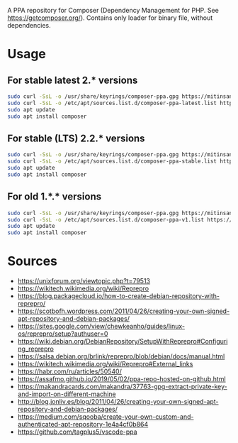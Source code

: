 A PPA repository for Composer (Dependency Management for PHP. See https://getcomposer.org/). Contains only loader for binary file, without dependencies.

# Usage

## For stable latest 2.\* versions

```bash
sudo curl -SsL -o /usr/share/keyrings/composer-ppa.gpg https://mitinsany.github.io/composer-ppa/composer-ppa.gpg
sudo curl -SsL -o /etc/apt/sources.list.d/composer-ppa-latest.list https://mitinsany.github.io/composer-ppa/sources.list.d/composer-ppa-latest.list
sudo apt update
sudo apt install composer
```
## For stable (LTS) 2.2.\* versions


```bash
sudo curl -SsL -o /usr/share/keyrings/composer-ppa.gpg https://mitinsany.github.io/composer-ppa/composer-ppa.gpg
sudo curl -SsL -o /etc/apt/sources.list.d/composer-ppa-stable.list https://mitinsany.github.io/composer-ppa/sources.list.d/composer-ppa-stable.list
sudo apt update
sudo apt install composer
```
## For old 1.\*.\* versions

```bash
sudo curl -SsL -o /usr/share/keyrings/composer-ppa.gpg https://mitinsany.github.io/composer-ppa/composer-ppa.gpg
sudo curl -SsL -o /etc/apt/sources.list.d/composer-ppa-v1.list https://mitinsany.github.io/composer-ppa/sources.list.d/composer-ppa-v1.list
sudo apt update
sudo apt install composer
```
# Sources

- https://unixforum.org/viewtopic.php?t=79513
- https://wikitech.wikimedia.org/wiki/Reprepro
- https://blog.packagecloud.io/how-to-create-debian-repository-with-reprepro/
- https://scotbofh.wordpress.com/2011/04/26/creating-your-own-signed-apt-repository-and-debian-packages/
- https://sites.google.com/view/chewkeanho/guides/linux-os/reprepro/setup?authuser=0
- https://wiki.debian.org/DebianRepository/SetupWithReprepro#Configuring_reprepro
- https://salsa.debian.org/brlink/reprepro/blob/debian/docs/manual.html
- https://wikitech.wikimedia.org/wiki/Reprepro#External_links
- https://habr.com/ru/articles/50540/
- https://assafmo.github.io/2019/05/02/ppa-repo-hosted-on-github.html
- https://makandracards.com/makandra/37763-gpg-extract-private-key-and-import-on-different-machine
- http://blog.jonliv.es/blog/2011/04/26/creating-your-own-signed-apt-repository-and-debian-packages/
- https://medium.com/sqooba/create-your-own-custom-and-authenticated-apt-repository-1e4a4cf0b864
- https://github.com/tagplus5/vscode-ppa
